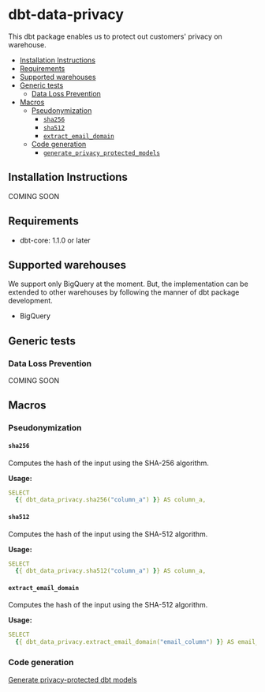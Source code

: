 # dbt-data-privacy
This dbt package enables us to protect out customers' privacy on warehouse.



<!-- toc -->

- [Installation Instructions](#installation-instructions)
- [Requirements](#requirements)
- [Supported warehouses](#supported-warehouses)
- [Generic tests](#generic-tests)
  * [Data Loss Prevention](#data-loss-prevention)
- [Macros](#macros)
  * [Pseudonymization](#pseudonymization)
    + [`sha256`](#sha256)
    + [`sha512`](#sha512)
    + [`extract_email_domain`](#extract_email_domain)
  * [Code generation](#code-generation)
    + [`generate_privacy_protected_models`](#generate_privacy_protected_models)

<!-- tocstop -->

## Installation Instructions
COMING SOON

## Requirements
- dbt-core: 1.1.0 or later

## Supported warehouses
We support only BigQuery at the moment.
But, the implementation can be extended to other warehouses by following the manner of dbt package development.

- BigQuery

## Generic tests

### Data Loss Prevention
COMING SOON

## Macros

### Pseudonymization

#### `sha256`
Computes the hash of the input using the SHA-256 algorithm. 

**Usage:**
```yaml
SELECT
  {{ dbt_data_privacy.sha256("column_a") }} AS column_a,
```

#### `sha512`
Computes the hash of the input using the SHA-512 algorithm. 

**Usage:**
```yaml
SELECT
  {{ dbt_data_privacy.sha512("column_a") }} AS column_a,
```

#### `extract_email_domain`
Computes the hash of the input using the SHA-512 algorithm.

**Usage:**
```yaml
SELECT
  {{ dbt_data_privacy.extract_email_domain("email_column") }} AS email_column,
```

### Code generation
[Generate privacy-protected dbt models](./docs/generate_models.md)

